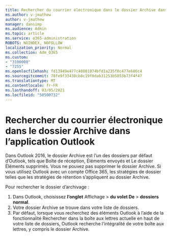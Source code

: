 ```yaml
---
title: Rechercher du courrier électronique dans le dossier Archive dans l’application Outlook
ms.author: v-jmathew
author: v-jmathew
manager: dansimp
ms.audience: Admin
ms.topic: article
ms.service: o365-administration
ROBOTS: NOINDEX, NOFOLLOW
localization_priority: Normal
ms.collection: Adm_O365
ms.custom:
- "3100008"
- "7255"
ms.openlocfilehash: fd13949e477c40801874bfd1a235f8c477e686c4
ms.sourcegitcommit: 78fe9f33438cb0c19f0dab31253b5853b73f4f47
ms.translationtype: MT
ms.contentlocale: fr-FR
ms.lasthandoff: 03/05/2021
ms.locfileid: "50500732"
---
```

# <a name="find-email-in-archive-folder-in-outlook-app"></a>Rechercher du courrier électronique dans le dossier Archive dans l’application Outlook

Dans Outlook 2016, le dossier Archive est l’un des dossiers par défaut d’Outlook, tels que Boîte de réception, Éléments envoyés et Le dossier Éléments supprimés. Vous ne pouvez pas supprimer le dossier Archive. Si vous utilisez Outlook avec un compte Office 365, les stratégies de dossier telles que les stratégies de rétention s’appliquent au dossier Archive.

Pour rechercher le dossier d’archivage :

1. Dans Outlook, choisissez **l’onglet** Affichage > **du volet De**  >  **dossiers normal**.
2. Votre dossier Archive se trouve dans votre liste de dossiers.
3. Par défaut, lorsque vous recherchez des éléments Outlook à l’aide de la fonctionnalité Rechercher dans la boîte aux lettres actuelle en haut de votre liste de dossiers, Outlook recherche l’intégralité de votre boîte aux lettres, y compris le dossier Archive.
